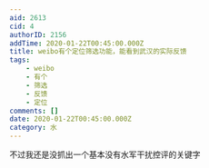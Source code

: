 ```yaml
---
aid: 2613
cid: 4
authorID: 2156
addTime: 2020-01-22T00:45:00.000Z
title: weibo有个定位筛选功能，能看到武汉的实际反馈
tags:
    - weibo
    - 有个
    - 筛选
    - 反馈
    - 定位
comments: []
date: 2020-01-22T00:45:00.000Z
category: 水
---
```


不过我还是没抓出一个基本没有水军干扰控评的关键字
